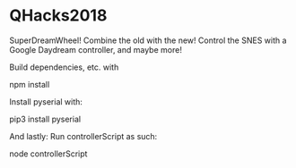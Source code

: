 # QHacks2018
SuperDreamWheel!  Combine the old with the new!  Control the SNES with a Google Daydream controller, and maybe more!

Build dependencies, etc. with

npm install

Install pyserial with:

pip3 install pyserial

And lastly:
Run controllerScript as such:

node controllerScript <COM-Port>
